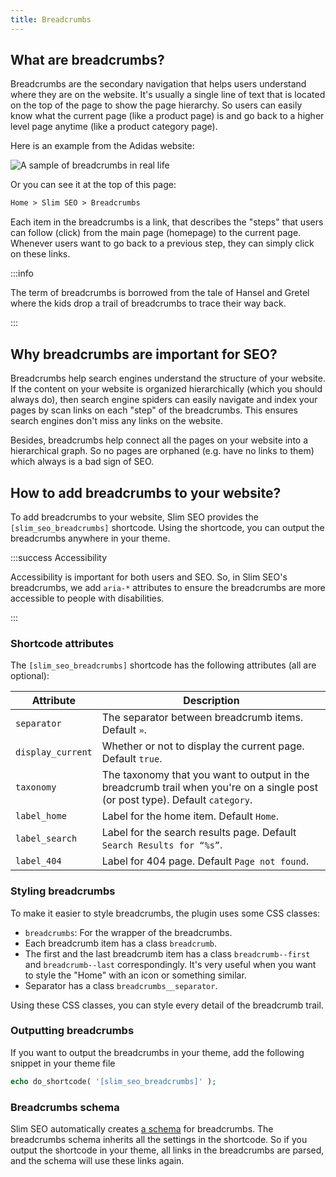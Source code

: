```yaml
---
title: Breadcrumbs
---
```


## What are breadcrumbs?

Breadcrumbs are the secondary navigation that helps users understand where they are on the website. It's usually a single line of text that is located on the top of the page to show the page hierarchy. So users can easily know what the current page (like a product page) is and go back to a higher level page anytime (like a product category page).

Here is an example from the Adidas website:

![A sample of breadcrumbs in real life](https://i.imgur.com/C6QquQR.png)

Or you can see it at the top of this page:

```txt
Home > Slim SEO > Breadcrumbs
```

Each item in the breadcrumbs is a link, that describes the "steps" that users can follow (click) from the main page (homepage) to the current page. Whenever users want to go back to a previous step, they can simply click on these links.

:::info

The term of breadcrumbs is borrowed from the tale of Hansel and Gretel where the kids drop a trail of breadcrumbs to trace their way back.

:::

## Why breadcrumbs are important for SEO?

Breadcrumbs help search engines understand the structure of your website. If the content on your website is organized hierarchically (which you should always do), then search engine spiders can easily navigate and index your pages by scan links on each "step" of the breadcrumbs. This ensures search engines don't miss any links on the website.

Besides, breadcrumbs help connect all the pages on your website into a hierarchical graph. So no pages are orphaned (e.g. have no links to them) which always is a bad sign of SEO.

## How to add breadcrumbs to your website?

To add breadcrumbs to your website, Slim SEO provides the `[slim_seo_breadcrumbs]` shortcode. Using the shortcode, you can output the breadcrumbs anywhere in your theme.

:::success Accessibility

Accessibility is important for both users and SEO. So, in Slim SEO's breadcrumbs, we add `aria-*` attributes to ensure the breadcrumbs are more accessible to people with disabilities.

:::

### Shortcode attributes

The `[slim_seo_breadcrumbs]` shortcode has the following attributes (all are optional):

Attribute|Description
---|---
`separator`|The separator between breadcrumb items. Default `»`.
`display_current`|Whether or not to display the current page. Default `true`.
`taxonomy`|The taxonomy that you want to output in the breadcrumb trail when you're on a single post (or post type). Default `category`.
`label_home`|Label for the home item. Default `Home`.
`label_search`|Label for the search results page. Default `Search Results for “%s”`.
`label_404`|Label for 404 page. Default `Page not found`.

### Styling breadcrumbs

To make it easier to style breadcrumbs, the plugin uses some CSS classes:

- `breadcrumbs`: For the wrapper of the breadcrumbs.
- Each breadcrumb item has a class `breadcrumb`.
- The first and the last breadcrumb item has a class `breadcrumb--first` and `breadcrumb--last` correspondingly. It's very useful when you want to style the "Home" with an icon or something similar.
- Separator has a class `breadcrumbs__separator`.

Using these CSS classes, you can style every detail of the breadcrumb trail.

### Outputting breadcrumbs

If you want to output the breadcrumbs in your theme, add the following snippet in your theme file

```php
echo do_shortcode( '[slim_seo_breadcrumbs]' );
```

### Breadcrumbs schema

Slim SEO automatically creates [a schema](/slim-seo/schema/) for breadcrumbs. The breadcrumbs schema inherits all the settings in the shortcode. So if you output the shortcode in your theme, all links in the breadcrumbs are parsed, and the schema will use these links again.
